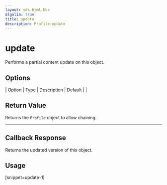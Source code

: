 ```yaml
---
layout: sdk.html.hbs
algolia: true
title: update
description: Profile:update
---
```


  

# update
Performs a partial content update on this object.


## Options

| Option | Type | Description | Default |
|
## Return Value

Returns the `Profile` object to allow chaining.

---

## Callback Response

Returns the updated version of this object.

## Usage

[snippet=update-1]
